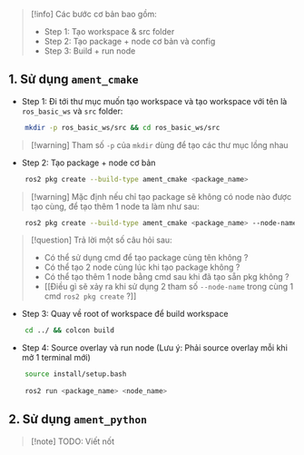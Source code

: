 > [!info] Các bước cơ bản bao gồm:
> - Step 1: Tạo workspace & src folder 
> - Step 2: Tạo package + node cơ bản và config
> - Step 3: Build + run node


## 1. Sử dụng `ament_cmake`

- Step 1: Đi tới thư mục muốn tạo workspace và tạo workspace với tên là `ros_basic_ws` và `src` folder:

```bash
	mkdir -p ros_basic_ws/src && cd ros_basic_ws/src
```

> [!warning] Tham số `-p` của `mkdir` dùng để tạo các thư mục lồng nhau

- Step 2: Tạo package + node cơ bản

```bash
	ros2 pkg create --build-type ament_cmake <package_name>
```

> [!warning] Mặc định nếu chỉ tạo package sẽ không có node nào được tạo cùng, để tạo thêm 1 node ta làm như sau:

```bash
	ros2 pkg create --build-type ament_cmake <package_name> --node-name <node_name>
```


> [!question] Trả lời một số câu hỏi sau:
> - Có thể sử dụng cmd để tạo package cùng tên không ?
> - Có thể tạo 2 node cùng lúc khi tạo package không ?
> - Có thể tạo thêm 1 node bằng cmd sau khi đã tạo sẵn pkg không ?
> - [[Điều gì sẽ xảy ra khi sử dụng 2 tham số `--node-name` trong cùng 1 cmd `ros2 pkg create` ?]]

- Step 3: Quay về root of workspace để build workspace

```bash
	cd ../ && colcon build
```

- Step 4: Source overlay và run node (Lưu ý: Phải source overlay mỗi khi mở 1 terminal mới)

```bash
	source install/setup.bash
	
	ros2 run <package_name> <node_name>
```

## 2. Sử dụng `ament_python`

> [!note] TODO: Viết nốt



